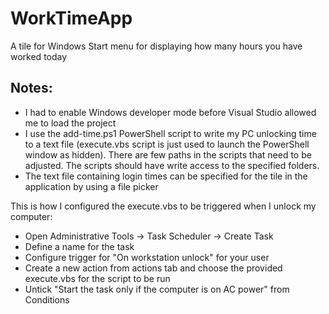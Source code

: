 # WorkTimeApp
A tile for Windows Start menu for displaying how many hours you have worked today

## Notes:
- I had to enable Windows developer mode before Visual Studio allowed me to load the project
- I use the add-time.ps1 PowerShell script to write my PC unlocking time to a text file (execute.vbs script is just used to launch the PowerShell window as hidden). There are few paths in the scripts that need to be adjusted. The scripts should have write access to the specified folders.
- The text file containing login times can be specified for the tile in the application by using a file picker

This is how I configured the execute.vbs to be triggered when I unlock my computer:
- Open Administrative Tools -> Task Scheduler -> Create Task
- Define a name for the task
- Configure trigger for "On workstation unlock" for your user
- Create a new action from actions tab and choose the provided execute.vbs for the script to be run
- Untick "Start the task only if the computer is on AC power" from Conditions